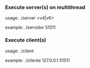 ### Execute server(s) on multithread
usage: ./server <v4|v6> <server port>

example: ./servidor 51511


### Execute client(s)
usage: ./client <server IP> <server port>

example: ./cliente 127.0.0.1 51511


